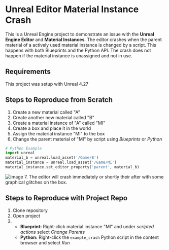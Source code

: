 # Unreal Editor Material Instance Crash

This is a Unreal Engine project to demonstrate an issue with the **Unreal Engine Editor** and **Material Instances**. The editor crashes when the parent material of a actively used material instance is changed by a script. This happens with both Blueprints and the Python API. The crash does not happen if the material instance is unassigned and not in use.

## Requirements

This project was setup with Unreal 4.27

## Steps to Reproduce from Scratch

1. Create a new material called "A"
2. Create another new material called "B"
3. Create a material instance of "A" called "MI"
4. Create a box and place it in the world
5. Assign the material instance "MI" to the box
6. Change the parent material of "MI" by script using *Blueprints* or *Python*
```python
# Python Example
import unreal
material_b = unreal.load_asset('/Game/B')
material_instance = unreal.load_asset('/Game/MI')
material_instance.set_editor_property('parent', material_b)
```
![image](https://user-images.githubusercontent.com/1924008/137536994-ebc74d4f-6e6e-4f62-afac-a4f186f86fea.png)
7. The editor will crash immediately or shortly their after with some graphical glitches on the box.

## Steps to Reproduce with Project Repo

1. Clone repository
2. Open project
3. * **Blueprint:** Right-click material instance "MI" and under *scripted actions* select *Change Parents*
   * **Python:** Right-click the `example_crash` Python script in the content browser and select *Run*
